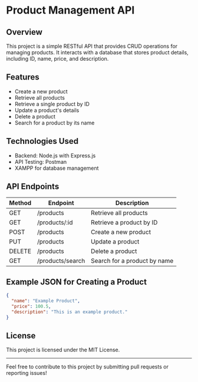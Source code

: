 # Product Management API

## Overview

This project is a simple RESTful API that provides CRUD operations for managing products. It interacts with a database that stores product details, including ID, name, price, and description.

## Features

- Create a new product
- Retrieve all products
- Retrieve a single product by ID
- Update a product's details
- Delete a product
- Search for a product by its name

## Technologies Used

- Backend: Node.js with Express.js
- API Testing: Postman
- XAMPP for database management

## API Endpoints

| Method | Endpoint         | Description                  |
| ------ | ---------------- | ---------------------------- |
| GET    | /products        | Retrieve all products        |
| GET    | /products/:id    | Retrieve a product by ID     |
| POST   | /products        | Create a new product         |
| PUT    | /products        | Update a product             |
| DELETE | /products        | Delete a product             |
| GET    | /products/search | Search for a product by name |

## Example JSON for Creating a Product

```json
{
  "name": "Example Product",
  "price": 100.5,
  "description": "This is an example product."
}
```

## License

This project is licensed under the MIT License.

---

Feel free to contribute to this project by submitting pull requests or reporting issues!
